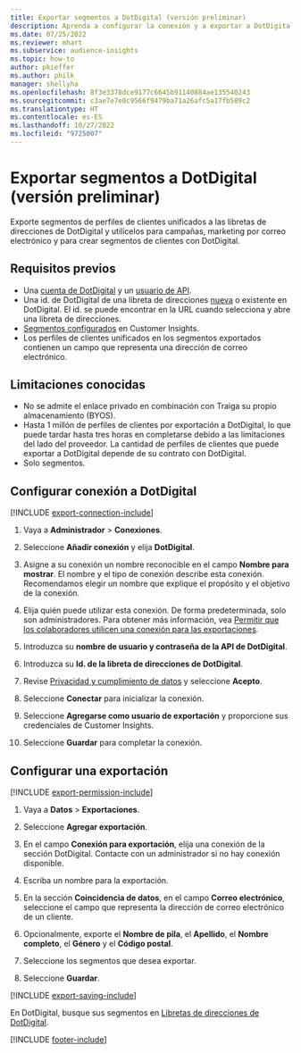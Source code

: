 ```yaml
---
title: Exportar segmentos a DotDigital (versión preliminar)
description: Aprenda a configurar la conexión y a exportar a DotDigital.
ms.date: 07/25/2022
ms.reviewer: mhart
ms.subservice: audience-insights
ms.topic: how-to
author: pkieffer
ms.author: philk
manager: shellyha
ms.openlocfilehash: 8f3e3378dce9177c6645b91140884ae135540243
ms.sourcegitcommit: c3ae7e7e0c9566f9479ba71a26afc5a17fb589c2
ms.translationtype: HT
ms.contentlocale: es-ES
ms.lasthandoff: 10/27/2022
ms.locfileid: "9725007"
---
```

# <a name="export-segments-to-dotdigital-preview"></a>Exportar segmentos a DotDigital (versión preliminar)

Exporte segmentos de perfiles de clientes unificados a las libretas de direcciones de DotDigital y utilícelos para campañas, marketing por correo electrónico y para crear segmentos de clientes con DotDigital.

## <a name="prerequisites"></a>Requisitos previos

- Una [cuenta de DotDigital](https://dotdigital.com/) y un [usuario de API](https://support.dotdigital.com/hc/articles/115001718730-How-do-I-create-an-API-user).
- Una id. de DotDigital de una libreta de direcciones [nueva](https://support.dotdigital.com/hc/articles/212211968-Creating-an-address-book) o existente en DotDigital. El id. se puede encontrar en la URL cuando selecciona y abre una libreta de direcciones.
- [Segmentos configurados](segments.md) en Customer Insights.
- Los perfiles de clientes unificados en los segmentos exportados contienen un campo que representa una dirección de correo electrónico.

## <a name="known-limitations"></a>Limitaciones conocidas

- No se admite el enlace privado en combinación con Traiga su propio almacenamiento (BYOS).
- Hasta 1 millón de perfiles de clientes por exportación a DotDigital, lo que puede tardar hasta tres horas en completarse debido a las limitaciones del lado del proveedor. La cantidad de perfiles de clientes que puede exportar a DotDigital depende de su contrato con DotDigital.
- Solo segmentos.

## <a name="set-up-connection-to-dotdigital"></a>Configurar conexión a DotDigital

[!INCLUDE [export-connection-include](includes/export-connection-admn.md)]

1. Vaya a **Administrador** > **Conexiones**.

1. Seleccione **Añadir conexión** y elija **DotDigital**.

1. Asigne a su conexión un nombre reconocible en el campo **Nombre para mostrar**. El nombre y el tipo de conexión describe esta conexión. Recomendamos elegir un nombre que explique el propósito y el objetivo de la conexión.

1. Elija quién puede utilizar esta conexión. De forma predeterminada, solo son administradores. Para obtener más información, vea [Permitir que los colaboradores utilicen una conexión para las exportaciones](connections.md#allow-contributors-to-use-a-connection-for-exports).

1. Introduzca su **nombre de usuario y contraseña de la API de DotDigital**.

1. Introduzca su **Id. de la libreta de direcciones de DotDigital**.

1. Revise [Privacidad y cumplimiento de datos](connections.md#data-privacy-and-compliance) y seleccione **Acepto**.

1. Seleccione **Conectar** para inicializar la conexión.

1. Seleccione **Agregarse como usuario de exportación** y proporcione sus credenciales de Customer Insights.

1. Seleccione **Guardar** para completar la conexión.

## <a name="configure-an-export"></a>Configurar una exportación

[!INCLUDE [export-permission-include](includes/export-permission.md)]

1. Vaya a **Datos** > **Exportaciones**.

1. Seleccione **Agregar exportación**.

1. En el campo **Conexión para exportación**, elija una conexión de la sección DotDigital. Contacte con un administrador si no hay conexión disponible.

1. Escriba un nombre para la exportación.

1. En la sección **Coincidencia de datos**, en el campo **Correo electrónico**, seleccione el campo que representa la dirección de correo electrónico de un cliente.

1. Opcionalmente, exporte el **Nombre de pila**, el **Apellido**, el **Nombre completo**, el **Género** y el **Código postal**.

1. Seleccione los segmentos que desea exportar.

1. Seleccione **Guardar**.

[!INCLUDE [export-saving-include](includes/export-saving.md)]

En DotDigital, busque sus segmentos en [Libretas de direcciones de DotDigital](https://support.dotdigital.com/hc/articles/212211968-Creating-an-address-book).

[!INCLUDE [footer-include](includes/footer-banner.md)]
